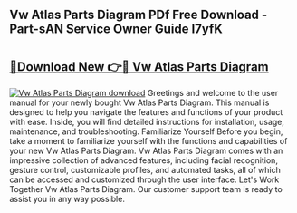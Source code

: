 ## Vw Atlas Parts Diagram PDf Free Download - Part-sAN Service Owner Guide I7yfK

# <h2><a href="http://dfl9ix.blite.top/?on=Vw+Atlas+Parts+Diagram">🔗Download New 👉🔴 Vw Atlas Parts Diagram</a></h2>

[![Vw Atlas Parts Diagram download](https://i.imgur.com/lujVjoI.png)](http://dfl9ix.blite.top/?on=Vw+Atlas+Parts+Diagram)
Greetings and welcome to the user manual for your newly bought Vw Atlas Parts Diagram. This manual is designed to help you navigate the features and functions of your product with ease. Inside, you will find detailed instructions for installation, usage, maintenance, and troubleshooting. Familiarize Yourself Before you begin, take a moment to familiarize yourself with the functions and capabilities of your new Vw Atlas Parts Diagram. Vw Atlas Parts Diagram comes with an impressive collection of advanced features, including facial recognition, gesture control, customizable profiles, and automated tasks, all of which can be accessed and customized through the user interface. Let's Work Together Vw Atlas Parts Diagram. Our customer support team is ready to assist you in any way possible.
